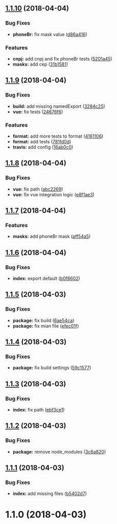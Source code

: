 <a name="1.1.10"></a>
## [1.1.10](https://github.com/InCuca/masks/compare/v1.1.9...v1.1.10) (2018-04-04)


### Bug Fixes

* **phoneBr:** fix mask value ([d86a416](https://github.com/InCuca/masks/commit/d86a416))


### Features

* **cnpj:** add cnpj and fix phoneBr tests ([5201a45](https://github.com/InCuca/masks/commit/5201a45))
* **masks:** add cep ([31b1581](https://github.com/InCuca/masks/commit/31b1581))



<a name="1.1.9"></a>
## [1.1.9](https://github.com/InCuca/masks/compare/v1.1.8...v1.1.9) (2018-04-04)


### Bug Fixes

* **build:** add missing namedExport ([3284c25](https://github.com/InCuca/masks/commit/3284c25))
* **vue:** fix tests ([24676f6](https://github.com/InCuca/masks/commit/24676f6))


### Features

* **format:** add more tests to format ([4161106](https://github.com/InCuca/masks/commit/4161106))
* **format:** add tests ([781fd0d](https://github.com/InCuca/masks/commit/781fd0d))
* **travis:** add config ([16ab0c0](https://github.com/InCuca/masks/commit/16ab0c0))



<a name="1.1.8"></a>
## [1.1.8](https://github.com/InCuca/masks/compare/v1.1.7...v1.1.8) (2018-04-04)


### Bug Fixes

* **vue:** fix path ([abc2269](https://github.com/InCuca/masks/commit/abc2269))
* **vue:** fix vue integration logic ([e8f1ae3](https://github.com/InCuca/masks/commit/e8f1ae3))



<a name="1.1.7"></a>
## [1.1.7](https://github.com/InCuca/masks/compare/v1.1.6...v1.1.7) (2018-04-04)


### Features

* **masks:** add phoneBr mask ([aff54a5](https://github.com/InCuca/masks/commit/aff54a5))



<a name="1.1.6"></a>
## [1.1.6](https://github.com/InCuca/masks/compare/v1.1.5...v1.1.6) (2018-04-04)


### Bug Fixes

* **index:** export default ([b0f8602](https://github.com/InCuca/masks/commit/b0f8602))



<a name="1.1.5"></a>
## [1.1.5](https://github.com/InCuca/masks/compare/v1.1.4...v1.1.5) (2018-04-03)


### Bug Fixes

* **package:** fix build ([6ae54ca](https://github.com/InCuca/masks/commit/6ae54ca))
* **package:** fix mian file ([efec01f](https://github.com/InCuca/masks/commit/efec01f))



<a name="1.1.4"></a>
## [1.1.4](https://github.com/InCuca/masks/compare/v1.1.3...v1.1.4) (2018-04-03)


### Bug Fixes

* **package:** fix build settings ([59c1577](https://github.com/InCuca/masks/commit/59c1577))



<a name="1.1.3"></a>
## [1.1.3](https://github.com/InCuca/masks/compare/v1.1.2...v1.1.3) (2018-04-03)


### Bug Fixes

* **index:** fix path ([ebf3ce1](https://github.com/InCuca/masks/commit/ebf3ce1))



<a name="1.1.2"></a>
## [1.1.2](https://github.com/InCuca/masks/compare/v1.1.1...v1.1.2) (2018-04-03)


### Bug Fixes

* **package:** remove node_modules ([3c6a820](https://github.com/InCuca/masks/commit/3c6a820))



<a name="1.1.1"></a>
## [1.1.1](https://github.com/InCuca/masks/compare/v1.1.0...v1.1.1) (2018-04-03)


### Bug Fixes

* **index:** add missing files ([b5402d7](https://github.com/InCuca/masks/commit/b5402d7))



<a name="1.1.0"></a>
# 1.1.0 (2018-04-03)



